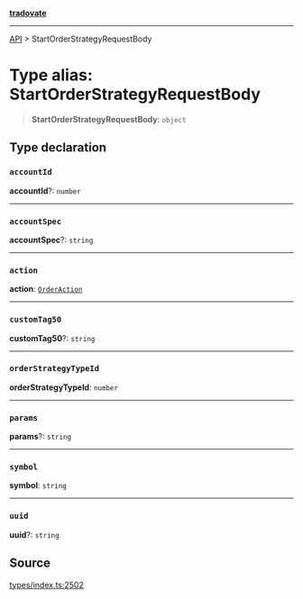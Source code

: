 [**tradovate**](../README.md)

***

[API](../API.md) > StartOrderStrategyRequestBody

# Type alias: StartOrderStrategyRequestBody

> **StartOrderStrategyRequestBody**: `object`

## Type declaration

### `accountId`

**accountId**?: `number`

***

### `accountSpec`

**accountSpec**?: `string`

***

### `action`

**action**: [`OrderAction`](../enumerations/enumeration.OrderAction.md)

***

### `customTag50`

**customTag50**?: `string`

***

### `orderStrategyTypeId`

**orderStrategyTypeId**: `number`

***

### `params`

**params**?: `string`

***

### `symbol`

**symbol**: `string`

***

### `uuid`

**uuid**?: `string`

## Source

[types/index.ts:2502](https://github.com/cgilly2fast/tradovate-typescript/blob/b1caea5/src/types/index.ts#L2502)
